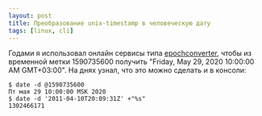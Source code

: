 ```yaml
---
layout: post
title: Преобразование unix-timestamp в человеческую дату
tags: [linux, cli]
---
```

Годами я использовал онлайн сервисы типа [epochconverter](https://www.epochconverter.com/), чтобы из временной метки 1590735600 получить "Friday, May 29, 2020 10:00:00 AM GMT+03:00". На днях узнал, что это можно сделать и в консоли:
```
$ date -d @1590735600
Пт мая 29 10:00:00 MSK 2020
$ date -d '2011-04-10T20:09:31Z' +"%s"
1302466171
```

